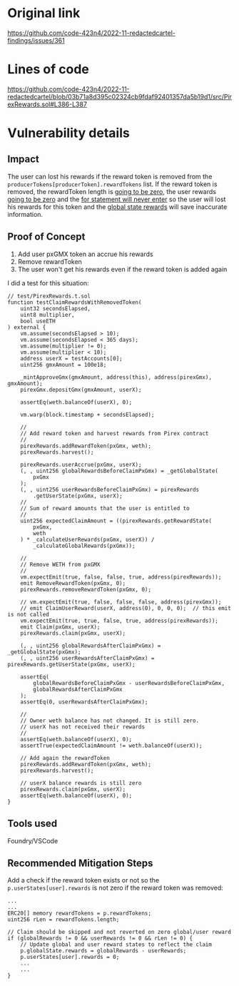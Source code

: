 # Original link
https://github.com/code-423n4/2022-11-redactedcartel-findings/issues/361
# Lines of code

https://github.com/code-423n4/2022-11-redactedcartel/blob/03b71a8d395c02324cb9fdaf92401357da5b19d1/src/PirexRewards.sol#L386-L387


# Vulnerability details

## Impact

The user can lost his rewards if the reward token is removed from the ```producerTokens[producerToken].rewardTokens``` list. If the reward token is removed, the rewardToken length is [going to be zero](https://github.com/code-423n4/2022-11-redactedcartel/blob/03b71a8d395c02324cb9fdaf92401357da5b19d1/src/PirexRewards.sol#L387), the user rewards [going to be zero](https://github.com/code-423n4/2022-11-redactedcartel/blob/03b71a8d395c02324cb9fdaf92401357da5b19d1/src/PirexRewards.sol#L391) and the [for statement will never enter](https://github.com/code-423n4/2022-11-redactedcartel/blob/03b71a8d395c02324cb9fdaf92401357da5b19d1/src/PirexRewards.sol#L396) so the user will lost his rewards for this token and the [global state rewards](https://github.com/code-423n4/2022-11-redactedcartel/blob/03b71a8d395c02324cb9fdaf92401357da5b19d1/src/PirexRewards.sol#L390) will save inaccurate information.

## Proof of Concept

1. Add user pxGMX token an accrue his rewards
2. Remove rewardToken
3. The user won't get his rewards even if the reward token is added again

I did a test for this situation:
```solidity
// test/PirexRewards.t.sol
function testClaimRewardsWithRemovedToken(
    uint32 secondsElapsed,
    uint8 multiplier,
    bool useETH
) external {
    vm.assume(secondsElapsed > 10);
    vm.assume(secondsElapsed < 365 days);
    vm.assume(multiplier != 0);
    vm.assume(multiplier < 10);
    address userX = testAccounts[0];
    uint256 gmxAmount = 100e18;

    _mintApproveGmx(gmxAmount, address(this), address(pirexGmx), gmxAmount);
    pirexGmx.depositGmx(gmxAmount, userX);

    assertEq(weth.balanceOf(userX), 0);

    vm.warp(block.timestamp + secondsElapsed);

    //
    // Add reward token and harvest rewards from Pirex contract
    //
    pirexRewards.addRewardToken(pxGmx, weth);
    pirexRewards.harvest();

    pirexRewards.userAccrue(pxGmx, userX);
    (, , uint256 globalRewardsBeforeClaimPxGmx) = _getGlobalState(
        pxGmx
    );
    (, , uint256 userRewardsBeforeClaimPxGmx) = pirexRewards
        .getUserState(pxGmx, userX);
    //
    // Sum of reward amounts that the user is entitled to
    //
    uint256 expectedClaimAmount = ((pirexRewards.getRewardState(
        pxGmx,
        weth
    ) * _calculateUserRewards(pxGmx, userX)) /
        _calculateGlobalRewards(pxGmx));

    //
    // Remove WETH from pxGMX
    //
    vm.expectEmit(true, false, false, true, address(pirexRewards));
    emit RemoveRewardToken(pxGmx, 0);
    pirexRewards.removeRewardToken(pxGmx, 0);

    // vm.expectEmit(true, false, false, false, address(pirexGmx));
    // emit ClaimUserReward(userX, address(0), 0, 0, 0);  // this emit is not called
    vm.expectEmit(true, true, false, true, address(pirexRewards));
    emit Claim(pxGmx, userX);
    pirexRewards.claim(pxGmx, userX);

    (, , uint256 globalRewardsAfterClaimPxGmx) = _getGlobalState(pxGmx);
    (, , uint256 userRewardsAfterClaimPxGmx) = pirexRewards.getUserState(pxGmx, userX);

    assertEq(
        globalRewardsBeforeClaimPxGmx - userRewardsBeforeClaimPxGmx,
        globalRewardsAfterClaimPxGmx
    );
    assertEq(0, userRewardsAfterClaimPxGmx);

    //
    // Owner weth balance has not changed. It is still zero.
    // userX has not received their rewards
    //
    assertEq(weth.balanceOf(userX), 0);
    assertTrue(expectedClaimAmount != weth.balanceOf(userX));

    // Add again the rewardToken
    pirexRewards.addRewardToken(pxGmx, weth);
    pirexRewards.harvest();
    
    // userX balance rewards is still zero
    pirexRewards.claim(pxGmx, userX);
    assertEq(weth.balanceOf(userX), 0);
}
```

## Tools used

Foundry/VSCode

## Recommended Mitigation Steps

Add a check if the reward token exists or not so the ```p.userStates[user].rewards``` is not zero if the reward token was removed:

```solidity
...
...
ERC20[] memory rewardTokens = p.rewardTokens;
uint256 rLen = rewardTokens.length;

// Claim should be skipped and not reverted on zero global/user reward
if (globalRewards != 0 && userRewards != 0 && rLen != 0) {
    // Update global and user reward states to reflect the claim
    p.globalState.rewards = globalRewards - userRewards;
    p.userStates[user].rewards = 0;
    ...
    ...
}
```